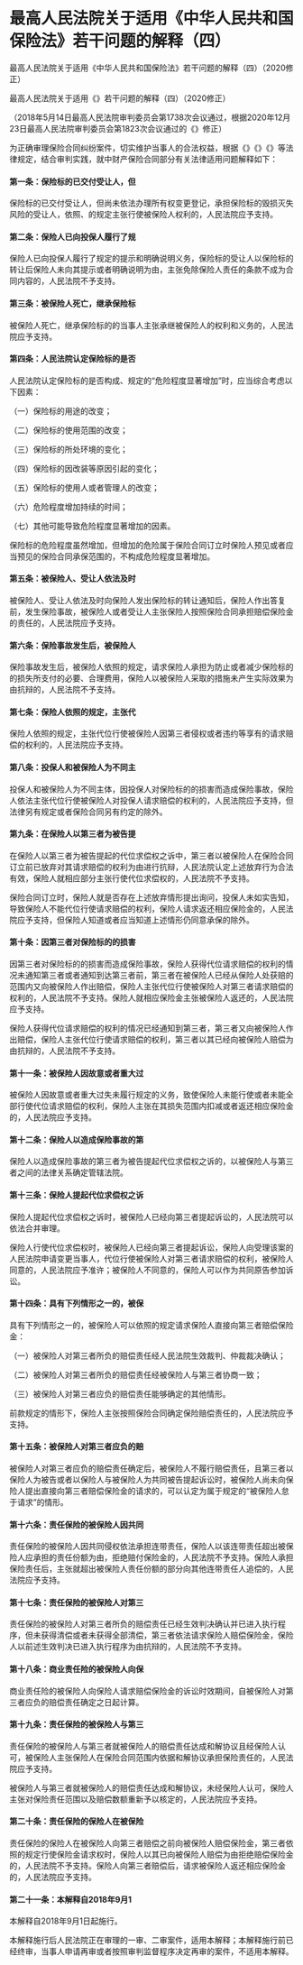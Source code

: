 # 最高人民法院关于适用《中华人民共和国保险法》若干问题的解释（四）

最高人民法院关于适用《中华人民共和国保险法》若干问题的解释（四）（2020修正）  

最高人民法院关于适用《》若干问题的解释（四）（2020修正）  

（2018年5月14日最高人民法院审判委员会第1738次会议通过，根据2020年12月23日最高人民法院审判委员会第1823次会议通过的《》修正）  

为正确审理保险合同纠纷案件，切实维护当事人的合法权益，根据《》《》《》等法律规定，结合审判实践，就中财产保险合同部分有关法律适用问题解释如下：  

#### 第一条：保险标的已交付受让人，但
保险标的已交付受让人，但尚未依法办理所有权变更登记，承担保险标的毁损灭失风险的受让人，依照、的规定主张行使被保险人权利的，人民法院应予支持。  

#### 第二条：保险人已向投保人履行了规
保险人已向投保人履行了规定的提示和明确说明义务，保险标的受让人以保险标的转让后保险人未向其提示或者明确说明为由，主张免除保险人责任的条款不成为合同内容的，人民法院不予支持。  

#### 第三条：被保险人死亡，继承保险标
被保险人死亡，继承保险标的的当事人主张承继被保险人的权利和义务的，人民法院应予支持。  

#### 第四条：人民法院认定保险标的是否
人民法院认定保险标的是否构成、规定的“危险程度显著增加”时，应当综合考虑以下因素：  

（一）保险标的用途的改变；  

（二）保险标的使用范围的改变；  

（三）保险标的所处环境的变化；  

（四）保险标的因改装等原因引起的变化；  

（五）保险标的使用人或者管理人的改变；  

（六）危险程度增加持续的时间；  

（七）其他可能导致危险程度显著增加的因素。  

保险标的危险程度虽然增加，但增加的危险属于保险合同订立时保险人预见或者应当预见的保险合同承保范围的，不构成危险程度显著增加。  

#### 第五条：被保险人、受让人依法及时
被保险人、受让人依法及时向保险人发出保险标的转让通知后，保险人作出答复前，发生保险事故，被保险人或者受让人主张保险人按照保险合同承担赔偿保险金的责任的，人民法院应予支持。  

#### 第六条：保险事故发生后，被保险人
保险事故发生后，被保险人依照的规定，请求保险人承担为防止或者减少保险标的的损失所支付的必要、合理费用，保险人以被保险人采取的措施未产生实际效果为由抗辩的，人民法院不予支持。  

#### 第七条：保险人依照的规定，主张代
保险人依照的规定，主张代位行使被保险人因第三者侵权或者违约等享有的请求赔偿的权利的，人民法院应予支持。  

#### 第八条：投保人和被保险人为不同主
投保人和被保险人为不同主体，因投保人对保险标的的损害而造成保险事故，保险人依法主张代位行使被保险人对投保人请求赔偿的权利的，人民法院应予支持，但法律另有规定或者保险合同另有约定的除外。  

#### 第九条：在保险人以第三者为被告提
在保险人以第三者为被告提起的代位求偿权之诉中，第三者以被保险人在保险合同订立前已放弃对其请求赔偿的权利为由进行抗辩，人民法院认定上述放弃行为合法有效，保险人就相应部分主张行使代位求偿权的，人民法院不予支持。  

保险合同订立时，保险人就是否存在上述放弃情形提出询问，投保人未如实告知，导致保险人不能代位行使请求赔偿的权利，保险人请求返还相应保险金的，人民法院应予支持，但保险人知道或者应当知道上述情形仍同意承保的除外。  

#### 第十条：因第三者对保险标的的损害
因第三者对保险标的的损害而造成保险事故，保险人获得代位请求赔偿的权利的情况未通知第三者或者通知到达第三者前，第三者在被保险人已经从保险人处获赔的范围内又向被保险人作出赔偿，保险人主张代位行使被保险人对第三者请求赔偿的权利的，人民法院不予支持。保险人就相应保险金主张被保险人返还的，人民法院应予支持。  

保险人获得代位请求赔偿的权利的情况已经通知到第三者，第三者又向被保险人作出赔偿，保险人主张代位行使请求赔偿的权利，第三者以其已经向被保险人赔偿为由抗辩的，人民法院不予支持。  

#### 第十一条：被保险人因故意或者重大过
被保险人因故意或者重大过失未履行规定的义务，致使保险人未能行使或者未能全部行使代位请求赔偿的权利，保险人主张在其损失范围内扣减或者返还相应保险金的，人民法院应予支持。  

#### 第十二条：保险人以造成保险事故的第
保险人以造成保险事故的第三者为被告提起代位求偿权之诉的，以被保险人与第三者之间的法律关系确定管辖法院。  

#### 第十三条：保险人提起代位求偿权之诉
保险人提起代位求偿权之诉时，被保险人已经向第三者提起诉讼的，人民法院可以依法合并审理。  

保险人行使代位求偿权时，被保险人已经向第三者提起诉讼，保险人向受理该案的人民法院申请变更当事人，代位行使被保险人对第三者请求赔偿的权利，被保险人同意的，人民法院应予准许；被保险人不同意的，保险人可以作为共同原告参加诉讼。  

#### 第十四条：具有下列情形之一的，被保
具有下列情形之一的，被保险人可以依照的规定请求保险人直接向第三者赔偿保险金：  

（一）被保险人对第三者所负的赔偿责任经人民法院生效裁判、仲裁裁决确认；  

（二）被保险人对第三者所负的赔偿责任经被保险人与第三者协商一致；  

（三）被保险人对第三者应负的赔偿责任能够确定的其他情形。  

前款规定的情形下，保险人主张按照保险合同确定保险赔偿责任的，人民法院应予支持。  

#### 第十五条：被保险人对第三者应负的赔
被保险人对第三者应负的赔偿责任确定后，被保险人不履行赔偿责任，且第三者以保险人为被告或者以保险人与被保险人为共同被告提起诉讼时，被保险人尚未向保险人提出直接向第三者赔偿保险金的请求的，可以认定为属于规定的“被保险人怠于请求”的情形。  

#### 第十六条：责任保险的被保险人因共同
责任保险的被保险人因共同侵权依法承担连带责任，保险人以该连带责任超出被保险人应承担的责任份额为由，拒绝赔付保险金的，人民法院不予支持。保险人承担保险责任后，主张就超出被保险人责任份额的部分向其他连带责任人追偿的，人民法院应予支持。  

#### 第十七条：责任保险的被保险人对第三
责任保险的被保险人对第三者所负的赔偿责任已经生效判决确认并已进入执行程序，但未获得清偿或者未获得全部清偿，第三者依法请求保险人赔偿保险金，保险人以前述生效判决已进入执行程序为由抗辩的，人民法院不予支持。  

#### 第十八条：商业责任险的被保险人向保
商业责任险的被保险人向保险人请求赔偿保险金的诉讼时效期间，自被保险人对第三者应负的赔偿责任确定之日起计算。  

#### 第十九条：责任保险的被保险人与第三
责任保险的被保险人与第三者就被保险人的赔偿责任达成和解协议且经保险人认可，被保险人主张保险人在保险合同范围内依据和解协议承担保险责任的，人民法院应予支持。  

被保险人与第三者就被保险人的赔偿责任达成和解协议，未经保险人认可，保险人主张对保险责任范围以及赔偿数额重新予以核定的，人民法院应予支持。  

#### 第二十条：责任保险的保险人在被保险
责任保险的保险人在被保险人向第三者赔偿之前向被保险人赔偿保险金，第三者依照的规定行使保险金请求权时，保险人以其已向被保险人赔偿为由拒绝赔偿保险金的，人民法院不予支持。保险人向第三者赔偿后，请求被保险人返还相应保险金的，人民法院应予支持。  

#### 第二十一条：本解释自2018年9月1
本解释自2018年9月1日起施行。  

本解释施行后人民法院正在审理的一审、二审案件，适用本解释；本解释施行前已经终审，当事人申请再审或者按照审判监督程序决定再审的案件，不适用本解释。
